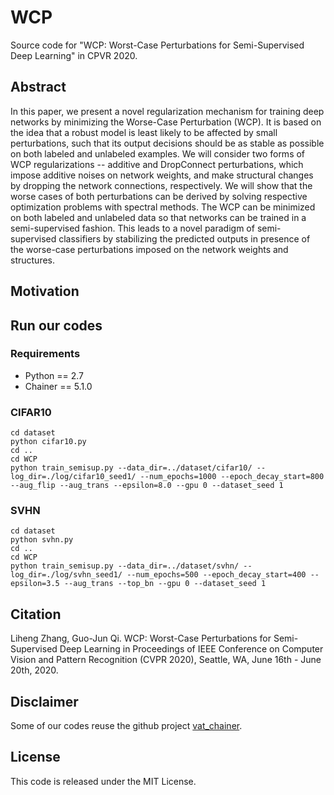 # WCP
Source code for "WCP: Worst-Case Perturbations for Semi-Supervised Deep Learning" in CPVR 2020.

## Abstract
In this paper, we present a novel regularization mechanism for training deep networks by minimizing the Worse-Case Perturbation (WCP). It is based on the idea that a robust model is least likely to be affected by small perturbations, such that its output decisions should be as stable as possible on both labeled and unlabeled examples. We will consider two forms of WCP regularizations -- additive and DropConnect perturbations, which impose additive noises on network weights, and make structural changes by dropping the network connections, respectively. We will show that the worse cases of both perturbations can be derived by solving respective optimization problems with spectral methods. The WCP can be minimized on both labeled and unlabeled data so that networks can be trained in a semi-supervised fashion.  This leads to a novel paradigm of semi-supervised classifiers by stabilizing the predicted outputs in presence of the worse-case perturbations imposed on the network weights and structures.

## Motivation

## Run our codes
### Requirements
- Python == 2.7
- Chainer == 5.1.0

### CIFAR10
    cd dataset
    python cifar10.py
    cd ..
    cd WCP
    python train_semisup.py --data_dir=../dataset/cifar10/ --log_dir=./log/cifar10_seed1/ --num_epochs=1000 --epoch_decay_start=800 --aug_flip --aug_trans --epsilon=8.0 --gpu 0 --dataset_seed 1
    
### SVHN
    cd dataset
    python svhn.py
    cd ..
    cd WCP
    python train_semisup.py --data_dir=../dataset/svhn/ --log_dir=./log/svhn_seed1/ --num_epochs=500 --epoch_decay_start=400 --epsilon=3.5 --aug_trans --top_bn --gpu 0 --dataset_seed 1
    
## Citation

Liheng Zhang, Guo-Jun Qi. WCP: Worst-Case Perturbations for Semi-Supervised Deep Learning in Proceedings of IEEE Conference on Computer Vision and Pattern Recognition (CVPR 2020), Seattle, WA, June 16th - June 20th, 2020. 
    
## Disclaimer

Some of our codes reuse the github project [vat_chainer](https://github.com/takerum/vat_chainer).  

## License

This code is released under the MIT License.


